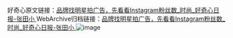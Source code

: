 好奇心原文链接：[品牌找明星拍广告，先看看Instagram粉丝数_时尚_好奇心日报-张田小 ](https://www.qdaily.com/articles/10932.html)
WebArchive归档链接：[品牌找明星拍广告，先看看Instagram粉丝数_时尚_好奇心日报-张田小 ](http://web.archive.org/web/20190623163359/https://www.qdaily.com/articles/10932.html)
![image](http://ww3.sinaimg.cn/large/007d5XDply1g3wcg0a7s8j30u03fi7wh)